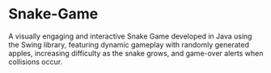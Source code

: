 # Snake-Game
A visually engaging and interactive Snake Game developed in Java using the Swing library, featuring dynamic gameplay with randomly generated apples, increasing difficulty as the snake grows, and game-over alerts when collisions occur.
